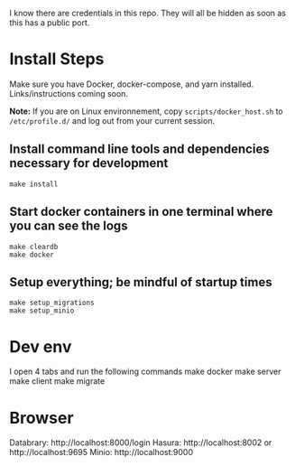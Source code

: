 I know there are credentials in this repo. They will all be hidden as soon as this has a public port.

# Install Steps

Make sure you have Docker, docker-compose, and yarn installed. Links/instructions coming soon.

**Note:** If you are on Linux environnement, copy ```scripts/docker_host.sh``` to ```/etc/profile.d/``` and log out from your current session.

## Install command line tools and dependencies necessary for development
    make install

## Start docker containers in one terminal where you can see the logs
    make cleardb
    make docker

## Setup everything; be mindful of startup times
    make setup_migrations
    make setup_minio

# Dev env

I open 4 tabs and run the following commands
    make docker
    make server
    make client
    make migrate

# Browser

Databrary: http://localhost:8000/login
Hasura: http://localhost:8002 or http://localhost:9695
Minio: http://localhost:9000
